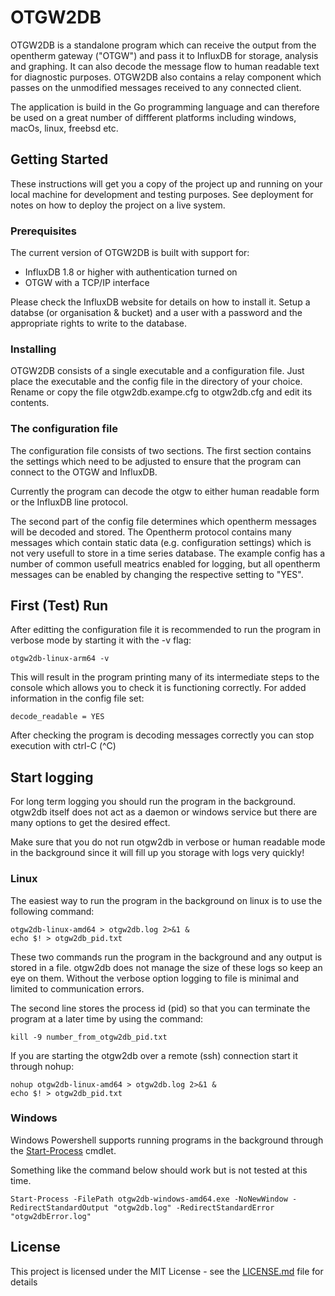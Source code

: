 # OTGW2DB

OTGW2DB is a standalone program which can receive the output from the opentherm gateway ("OTGW") and pass it to InfluxDB for storage, analysis and graphing. It can also decode the message flow to human readable text for diagnostic purposes. OTGW2DB also contains a relay component which passes on the unmodified messages received to any connected client. 

The application is build in the Go programming language and can therefore be used on a great number of diffferent platforms including windows, macOs, linux, freebsd etc.

## Getting Started

These instructions will get you a copy of the project up and running on your local machine for development and testing purposes. See deployment for notes on how to deploy the project on a live system.

### Prerequisites

The current version of OTGW2DB is built with support for:
- InfluxDB 1.8 or higher with authentication turned on
- OTGW with a TCP/IP interface

Please check the InfluxDB website for details on how to install it. Setup a databse (or organisation & bucket) and a user with a password and the appropriate rights to write to the database. 

### Installing

OTGW2DB consists of a single executable and a configuration file. Just place the executable and the config file in the directory of your choice. Rename or copy the file otgw2db.exampe.cfg to otgw2db.cfg and edit its contents.

### The configuration file

The configuration file consists of two sections. The first section contains the settings which need to be adjusted to ensure that the program can connect to the OTGW and InfluxDB.

Currently the program can decode the otgw to either human readable form or the InfluxDB line protocol. 

The second part of the config file determines which opentherm messages will be decoded and stored. The Opentherm protocol contains many messages which contain static data (e.g. configuration settings) which is not very usefull to store in a time series database. The example config has a number of common usefull meatrics enabled for logging, but all opentherm messages can be enabled by changing the respective setting to "YES".

## First (Test) Run

After editting the configuration file it is recommended to run the program in verbose mode by starting it with the -v flag:

```
otgw2db-linux-arm64 -v
```

This will result in the program printing many of its intermediate steps to the console which allows you to check it is functioning correctly. For added information in the config file set: 

```
decode_readable = YES
```
After checking the program is decoding messages correctly you can stop execution with ctrl-C (^C)

## Start logging

For long term logging you should run the program in the background. otgw2db itself does not act as a daemon or windows service but there are many options to get the desired effect. 

Make sure that you do not run otgw2db in verbose or human readable mode in the background since it will fill up you storage with logs very quickly!

### Linux

The easiest way to run the program in the background on linux is to use the following command: 

```
otgw2db-linux-amd64 > otgw2db.log 2>&1 &
echo $! > otgw2db_pid.txt
```

These two commands run the program in the background and any output is stored in a file. 
otgw2db does not manage the size of these logs so keep an eye on them. Without the verbose option logging to file is minimal and limited to communication errors.

The second line stores the process id (pid) so that you can terminate the program at a later time by using the command:

```
kill -9 number_from_otgw2db_pid.txt
```

If you are starting the otgw2db over a remote (ssh) connection start it through nohup:

```
nohup otgw2db-linux-amd64 > otgw2db.log 2>&1 &
echo $! > otgw2db_pid.txt
```

### Windows

Windows Powershell supports running programs in the background through the [Start-Process](https://docs.microsoft.com/en-us/powershell/module/microsoft.powershell.management/start-process?view=powershell-7) cmdlet. 

Something like the command below should work but is not tested at this time. 

```
Start-Process -FilePath otgw2db-windows-amd64.exe -NoNewWindow -RedirectStandardOutput "otgw2db.log" -RedirectStandardError "otgw2dbError.log"
```

## License

This project is licensed under the MIT License - see the [LICENSE.md](LICENSE.md) file for details